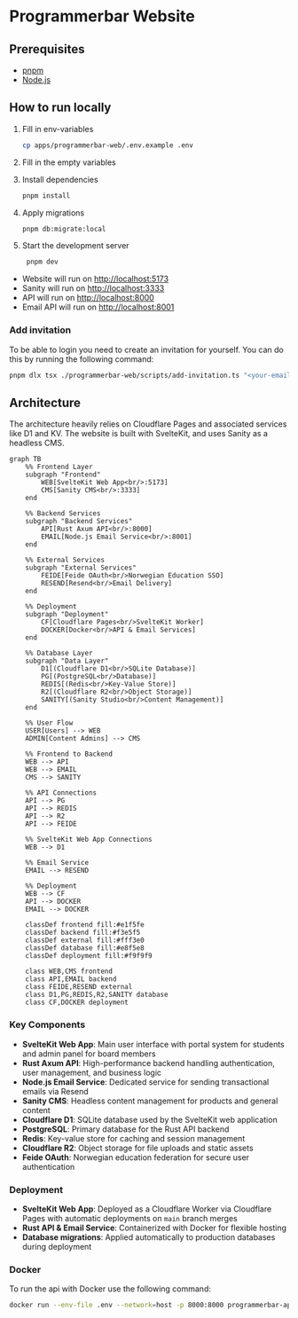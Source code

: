 # Programmerbar Website

## Prerequisites

- [pnpm](https://pnpm.io/)
- [Node.js](https://nodejs.org/)

## How to run locally

1. Fill in env-variables

   ```bash
   cp apps/programmerbar-web/.env.example .env
   ```

1. Fill in the empty variables

1. Install dependencies

   ```bash
   pnpm install
   ```

1. Apply migrations

   ```bash
   pnpm db:migrate:local
   ```

1. Start the development server

   ```bash
    pnpm dev
   ```

- Website will run on [http://localhost:5173](http://localhost:5173)
- Sanity will run on [http://localhost:3333](http://localhost:3333)
- API will run on [http://localhost:8000](http://localhost:8000)
- Email API will run on [http://localhost:8001](http://localhost:8001)

### Add invitation

To be able to login you need to create an invitation for yourself. You can do this by running the following command:

```bash
pnpm dlx tsx ./programmerbar-web/scripts/add-invitation.ts "<your-email>"
```

## Architecture

The architecture heavily relies on Cloudflare Pages and associated services like D1 and KV. The website is built with SvelteKit, and uses Sanity as a headless CMS.

```mermaid
graph TB
    %% Frontend Layer
    subgraph "Frontend"
        WEB[SvelteKit Web App<br/>:5173]
        CMS[Sanity CMS<br/>:3333]
    end

    %% Backend Services
    subgraph "Backend Services"
        API[Rust Axum API<br/>:8000]
        EMAIL[Node.js Email Service<br/>:8001]
    end

    %% External Services
    subgraph "External Services"
        FEIDE[Feide OAuth<br/>Norwegian Education SSO]
        RESEND[Resend<br/>Email Delivery]
    end

    %% Deployment
    subgraph "Deployment"
        CF[Cloudflare Pages<br/>SvelteKit Worker]
        DOCKER[Docker<br/>API & Email Services]
    end

    %% Database Layer
    subgraph "Data Layer"
        D1[(Cloudflare D1<br/>SQLite Database)]
        PG[(PostgreSQL<br/>Database)]
        REDIS[(Redis<br/>Key-Value Store)]
        R2[(Cloudflare R2<br/>Object Storage)]
        SANITY[(Sanity Studio<br/>Content Management)]
    end

    %% User Flow
    USER[Users] --> WEB
    ADMIN[Content Admins] --> CMS

    %% Frontend to Backend
    WEB --> API
    WEB --> EMAIL
    CMS --> SANITY

    %% API Connections
    API --> PG
    API --> REDIS
    API --> R2
    API --> FEIDE

    %% SvelteKit Web App Connections
    WEB --> D1

    %% Email Service
    EMAIL --> RESEND

    %% Deployment
    WEB --> CF
    API --> DOCKER
    EMAIL --> DOCKER

    classDef frontend fill:#e1f5fe
    classDef backend fill:#f3e5f5
    classDef external fill:#fff3e0
    classDef database fill:#e8f5e8
    classDef deployment fill:#f9f9f9

    class WEB,CMS frontend
    class API,EMAIL backend
    class FEIDE,RESEND external
    class D1,PG,REDIS,R2,SANITY database
    class CF,DOCKER deployment
```

### Key Components

- **SvelteKit Web App**: Main user interface with portal system for students and admin panel for board members
- **Rust Axum API**: High-performance backend handling authentication, user management, and business logic
- **Node.js Email Service**: Dedicated service for sending transactional emails via Resend
- **Sanity CMS**: Headless content management for products and general content
- **Cloudflare D1**: SQLite database used by the SvelteKit web application
- **PostgreSQL**: Primary database for the Rust API backend
- **Redis**: Key-value store for caching and session management
- **Cloudflare R2**: Object storage for file uploads and static assets
- **Feide OAuth**: Norwegian education federation for secure user authentication

### Deployment

- **SvelteKit Web App**: Deployed as a Cloudflare Worker via Cloudflare Pages with automatic deployments on `main` branch merges
- **Rust API & Email Service**: Containerized with Docker for flexible hosting
- **Database migrations**: Applied automatically to production databases during deployment

### Docker

To run the api with Docker use the following command:

```bash
docker run --env-file .env --network=host -p 8000:8000 programmerbar-api
```
